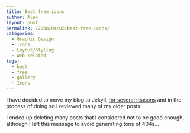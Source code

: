 ```yaml
---
title: Best free icons
author: Alex
layout: post
permalink: /2008/04/02/best-free-icons/
categories:
  - Graphic Design
  - Icons
  - Layout/Styling
  - Web-related
tags:
  - best
  - free
  - gallery
  - Icons
---
```

 

I have decided to move my blog to Jekyll, [for several reasons](http://carlboettiger.info/2012/05/01/Jekyll-vs-Wordpress.html) and in the process of doing so I reviewed many of my older posts.

I ended up deleting many posts that I considered not to be good enough, although I left this message to avoid generating tons of 404s... 